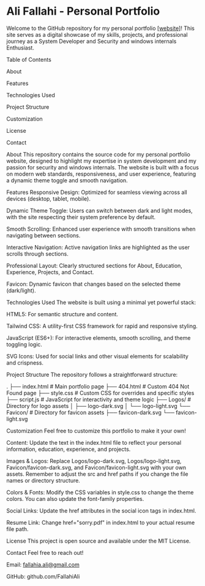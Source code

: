 # Ali Fallahi - Personal Portfolio
Welcome to the GitHub repository for my personal portfolio [[website]](fallahiali.github.io)! This site serves as a digital showcase of my skills, projects, and professional journey as a System Developer and Security and windows internals Enthusiast.

Table of Contents

About

Features

Technologies Used

Project Structure

Customization

License

Contact

About
This repository contains the source code for my personal portfolio website, designed to highlight my expertise in system development and my passion for security and windows internals. The website is built with a focus on modern web standards, responsiveness, and user experience, featuring a dynamic theme toggle and smooth navigation.

Features
Responsive Design: Optimized for seamless viewing across all devices (desktop, tablet, mobile).

Dynamic Theme Toggle: Users can switch between dark and light modes, with the site respecting their system preference by default.

Smooth Scrolling: Enhanced user experience with smooth transitions when navigating between sections.

Interactive Navigation: Active navigation links are highlighted as the user scrolls through sections.

Professional Layout: Clearly structured sections for About, Education, Experience, Projects, and Contact.

Favicon: Dynamic favicon that changes based on the selected theme (dark/light).

Technologies Used
The website is built using a minimal yet powerful stack:

HTML5: For semantic structure and content.

Tailwind CSS: A utility-first CSS framework for rapid and responsive styling.

JavaScript (ES6+): For interactive elements, smooth scrolling, and theme toggling logic.

SVG Icons: Used for social links and other visual elements for scalability and crispness.

Project Structure
The repository follows a straightforward structure:

.
├── index.html          # Main portfolio page
├── 404.html            # Custom 404 Not Found page
├── style.css           # Custom CSS for overrides and specific styles
├── script.js           # JavaScript for interactivity and theme logic
├── Logos/              # Directory for logo assets
│   ├── logo-dark.svg
│   └── logo-light.svg
└── Favicon/            # Directory for favicon assets
    ├── favicon-dark.svg
    └── favicon-light.svg

Customization
Feel free to customize this portfolio to make it your own!

Content: Update the text in the index.html file to reflect your personal information, education, experience, and projects.

Images & Logos: Replace Logos/logo-dark.svg, Logos/logo-light.svg, Favicon/favicon-dark.svg, and Favicon/favicon-light.svg with your own assets. Remember to adjust the src and href paths if you change the file names or directory structure.

Colors & Fonts: Modify the CSS variables in style.css to change the theme colors. You can also update the font-family properties.

Social Links: Update the href attributes in the social icon <a> tags in index.html.

Resume Link: Change href="sorry.pdf" in index.html to your actual resume file path.

License
This project is open source and available under the MIT License.

Contact
Feel free to reach out!

Email: fallahia.ali@gmail.com

GitHub: github.com/FallahiAli